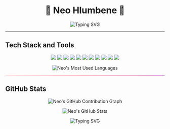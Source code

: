 <h1 align="center">🌸 Neo Hlumbene 🌸</h1>
<p align="center">
  <img src="https://readme-typing-svg.demolab.com?font=Fira+Code&size=22&pause=1000&color=F78DA7&center=true&vCenter=true&width=435&lines=Creative+Software+Developer+%F0%9F%92%BB;UI+Designer+with+Flair+%F0%9F%8C%9F;Strategic+Thinker+%F0%9F%A7%A0;Cybersecurity+Enthusiast+%F0%9F%94%91" alt="Typing SVG" />
</p>

---
## Tech Stack and Tools
<!-- Tech Stack Badges -->
<p align="center">
  <img src="https://img.shields.io/badge/HTML5-DB7093?style=for-the-badge&logo=html5&logoColor=white" />
  <img src="https://img.shields.io/badge/CSS3-FFB6C1?style=for-the-badge&logo=css3&logoColor=white" />
  <img src="https://img.shields.io/badge/JavaScript-FFC0CB?style=for-the-badge&logo=javascript&logoColor=white" />
  <img src="https://img.shields.io/badge/C%23-DDA0DD?style=for-the-badge&logo=csharp&logoColor=white" />
  <img src="https://img.shields.io/badge/Python-FF69B4?style=for-the-badge&logo=python&logoColor=white" />
  <img src="https://img.shields.io/badge/C++-DA70D6?style=for-the-badge&logo=c%2B%2B&logoColor=white" />
  <img src="https://img.shields.io/badge/Java-FFB6C1?style=for-the-badge&logo=java&logoColor=white" />
  <img src="https://img.shields.io/badge/VS%20Code-DB7093?style=for-the-badge&logo=visualstudiocode&logoColor=white" />
  <img src="https://img.shields.io/badge/Visual%20Studio-FFC0CB?style=for-the-badge&logo=visualstudio&logoColor=white" />
  <img src="https://img.shields.io/badge/Oracle%20DB-DDA0DD?style=for-the-badge&logo=oracle&logoColor=white" />
  <img src="https://img.shields.io/badge/Excel%20QM-FF69B4?style=for-the-badge&logo=microsoft-excel&logoColor=white" />
</p>

<p align="center">
  <img src="https://github-readme-stats.vercel.app/api/top-langs/?username=neohlm&layout=compact&theme=rose_pine&hide_border=true&title_color=ffb6c1&text_color=dda0dd" alt="Neo's Most Used Languages" />
</p>

<hr style="border: none; height: 2px; background: linear-gradient(to right, #ffe4e1, #ffb6c1, #dda0dd);" />

## GitHub Stats

<p align="center">
  <img src="https://github-readme-activity-graph.vercel.app/graph?username=neohlm&theme=soft-purple&hide_border=true" alt="Neo's GitHub Contribution Graph" />
</p>

<p align="center">
  <img src="https://github-readme-stats.vercel.app/api?username=neohlm&show_icons=true&theme=rose_pine&hide_border=true&title_color=ffb6c1&icon_color=dda0dd" alt="Neo's GitHub Stats" />
</p>

<!-- animated showcase -->
<p align="center">
  <img src="https://readme-typing-svg.demolab.com?font=Pacifico&size=24&pause=1000&color=DB7093&center=true&vCenter=true&width=500&lines=Designing+with+heart+and+code;Animating+ideas+into+experiences;Solving+problems+with+elegance;Crafting+powerful+interfaces" alt="Typing SVG" />
</p>



